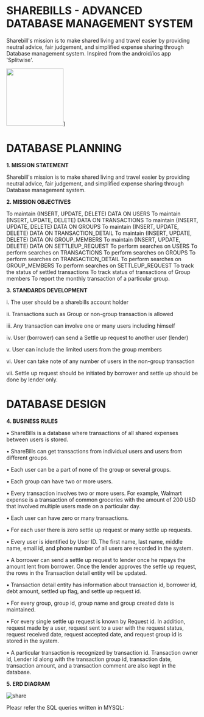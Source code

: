 # SHAREBILLS - ADVANCED DATABASE MANAGEMENT SYSTEM

Sharebill's mission is to make shared living and travel easier by providing neutral advice, fair judgement, and simplified expense sharing through Database management system. Inspired from the android/ios app 'Splitwise'.

<img src = (https://user-images.githubusercontent.com/56169217/74609639-8f30e080-50b1-11ea-8092-3acabc33b6e2.png width = "150" height =              "150"/>)

# DATABASE PLANNING

**1.	MISSION STATEMENT**

Sharebill's mission is to make shared living and travel easier by providing neutral advice, fair judgement, and simplified expense sharing through Database management system.

**2.	MISSION OBJECTIVES**

To maintain (INSERT, UPDATE, DELETE) DATA ON USERS
To maintain (INSERT, UPDATE, DELETE) DATA ON TRANSACTIONS
To maintain (INSERT, UPDATE, DELETE) DATA ON GROUPS
To maintain (INSERT, UPDATE, DELETE) DATA ON TRANSACTION_DETAIL
To maintain (INSERT, UPDATE, DELETE) DATA ON GROUP_MEMBERS
To maintain (INSERT, UPDATE, DELETE) DATA ON SETTLEUP_REQUEST
To perform searches on USERS
To perform searches on TRANSACTIONS
To perform searches on GROUPS
To perform searches on TRANSACTION_DETAIL
To perform searches on GROUP_MEMBERS
To perform searches on SETTLEUP_REQUEST
To track the status of settled transactions
To track status of transactions of Group members
To report the monthly transaction of a particular group.

**3.	STANDARDS DEVELOPMENT**

i.	The user should be a sharebills account holder 

ii.	Transactions such as Group or non-group transaction is allowed 

iii.	Any transaction can involve one or many users including himself

iv.	User (borrower) can send a Settle up request to another user (lender)

v.	User can include the limited users from the group members

vi.	User can take note of any number of users in the non-group transaction

vii.	Settle up request should be initiated by borrower and settle up should be done by lender only.

# DATABASE DESIGN

**4.	BUSINESS RULES**

• ShareBills is a database where transactions of all shared expenses between users is stored. 

•	ShareBills can get transactions from individual users and users from different groups.

•	Each user can be a part of none of the group or several groups.

•	Each group can have two or more users.

•	Every transaction involves two or more users. For example, Walmart expense is a transaction of common groceries with the amount of 200 USD that involved multiple users made on a particular day.

•	Each user can have zero or many transactions.

•	For each user there is zero settle up request or many settle up requests.

•	Every user is identified by User ID. The first name, last name, middle name, email id, and phone number of all users are recorded in the system. 

•	A borrower can send a settle up request to lender once he repays the amount lent from borrower. Once the lender approves the settle up request, the rows in the Transaction detail entity will be updated.

•	Transaction detail entity has information about transaction id, borrower id, debt amount, settled up flag, and settle up request id. 

•	For every group, group id, group name and group created date is maintained.

•	For every single settle up request is known by Request id. In addition, request made by a user, request sent to a user with the request status, request received date, request accepted date, and request group id is stored in the system.

•	A particular transaction is recognized by transaction id. Transaction owner id, Lender id along with the transaction group id, transaction date, transaction amount, and a transaction comment are also kept in the database.

**5.	ERD DIAGRAM**

![share](https://user-images.githubusercontent.com/56169217/74609682-08c8ce80-50b2-11ea-926b-adeb3dbda488.png)


Pleasr refer the SQL queries written in MYSQL: 

